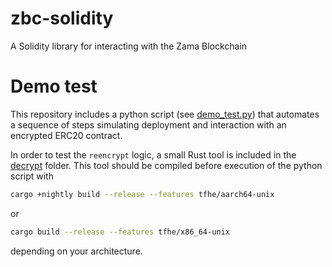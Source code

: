 # zbc-solidity
A Solidity library for interacting with the Zama Blockchain

# Demo test
This repository includes a python script (see [demo_test.py](demo_test.py)) that automates a sequence of steps simulating deployment and interaction with an encrypted ERC20 contract.

In order to test the `reencrypt` logic, a small Rust tool is included in the [decrypt](decrypt) folder. This tool should be compiled before execution of the python script with 
```bash
cargo +nightly build --release --features tfhe/aarch64-unix
```
or
```bash
cargo build --release --features tfhe/x86_64-unix
```
depending on your architecture. 